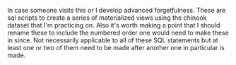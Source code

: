 In case someone visits this or I develop advanced forgetfulness. These are sql scripts to create a series of materialized views using the chinook dataset that I'm practicing on.
Also it's worth making a point that I should rename these to include the numbered order one would need to make these in since. Not necessarily applicable to all of these SQL statements but
at least one or two of them need to be made after another one in particular is made.
